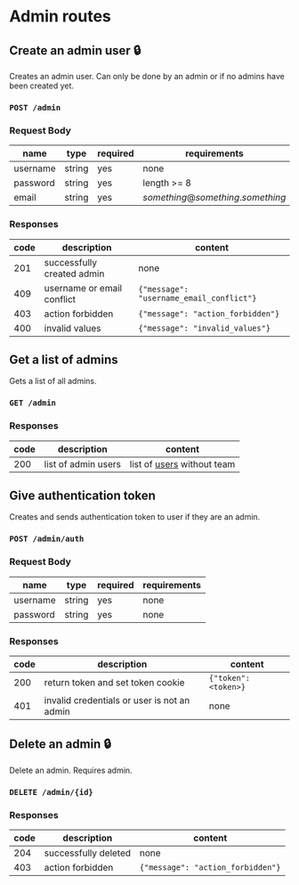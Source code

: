 # Admin routes

## Create an admin user :lock:

Creates an admin user. Can only be done by an admin or if no admins have been created yet.

### `POST /admin`

### Request Body

| name     | type   | required | requirements                        |
| -------- | ------ | -------- | ----------------------------------- |
| username | string | yes      | none                                |
| password | string | yes      | length >= 8                         |
| email    | string | yes      | _something_@_something_._something_ |

### Responses

| code | description                | content                                |
| ---- | -------------------------- | -------------------------------------- |
| 201  | successfully created admin | none                                   |
| 409  | username or email conflict | `{"message": "username_email_conflict"}` |
| 403  | action forbidden           | `{"message": "action_forbidden"}`          |
| 400 | invalid values | `{"message": "invalid_values"}` |

## Get a list of admins

Gets a list of all admins.

### `GET /admin`

### Responses

| code | description         | content                             |
| ---- | ------------------- | ----------------------------------- |
| 200  | list of admin users | list of [users](index.md#user-list) without team |

## Give authentication token

Creates and sends authentication token to user if they are an admin.

### `POST /admin/auth`

### Request Body

| name     | type   | required | requirements |
| -------- | ------ | -------- | ------------ |
| username | string | yes      | none         |
| password | string | yes      | none         |

### Responses

| code | description                                 | content              |
| ---- | ------------------------------------------- | -------------------- |
| 200  | return token and set token cookie           | `{"token": <token>}` |
| 401  | invalid credentials or user is not an admin | none                 |

## Delete an admin :lock:

Delete an admin. Requires admin.

### `DELETE /admin/{id}`

### Responses

| code | description           | content                           |
| ---- | --------------------- | --------------------------------- |
| 204  | successfully deleted  | none                              |
| 403  | action forbidden      | `{"message": "action_forbidden"}` |
